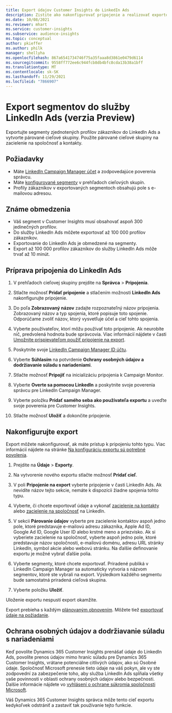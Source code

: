 ```yaml
---
title: Export údajov Customer Insights do LinkedIn Ads
description: Zistite ako nakonfigurovať pripojenie a realizovať exportovanie do LinkedIn Ads.
ms.date: 10/08/2021
ms.reviewer: mhart
ms.service: customer-insights
ms.subservice: audience-insights
ms.topic: conceptual
author: pkieffer
ms.author: philk
manager: shellyha
ms.openlocfilehash: 867a6541734746f75a35faaa8d3861e0479d6114
ms.sourcegitcommit: 9558ff772ee6c944fcb8db4bfc8cda13b38a1bff
ms.translationtype: MT
ms.contentlocale: sk-SK
ms.lasthandoff: 11/29/2021
ms.locfileid: "7866907"
---
```

# <a name="export-segments-to-linkedin-ads-preview"></a>Export segmentov do služby LinkedIn Ads (verzia Preview)

Exportujte segmenty zjednotených profilov zákazníkov do LinkedIn Ads a vytvorte párované cieľové skupiny. Použite párované cieľové skupiny na zacielenie na spoločnosť a kontakty.

## <a name="prerequisites"></a>Požiadavky

-   Máte [LinkedIn Campaign Manager účet](https://business.linkedin.com/marketing-solutions/ads) a zodpovedajúce poverenia správcu.
-   Máte [konfigurované segmenty](segments.md) v prehľadoch cieľových skupín.
-   Profily zákazníkov v exportovaných segmentoch obsahujú pole s e-mailovou adresou.

## <a name="known-limitations"></a>Známe obmedzenia

- Váš segment v Customer Insights musí obsahovať aspoň 300 jedinečných profilov. 
- Do služby LinkedIn Ads môžete exportovať až 100 000 profilov zákazníkov.
- Exportovanie do LinkedIn Ads je obmedzené na segmenty.
- Export až 100 000 profilov zákazníkov do služby LinkedIn Ads môže trvať až 10 minút. 

## <a name="set-up-the-connection-to-linkedin-ads"></a>Príprava pripojenia do LinkedIn Ads

1. V prehľadoch cieľovej skupiny prejdite na **Správca** > **Pripojenia**.

1. Stlačte možnosť **Pridať pripojenie** a stlačením možnosti **LinkedIn Ads** nakonfigurujte pripojenie.

1. Do poľa **Zobrazovaný názov** zadajte rozpoznateľný názov pripojenia. Zobrazovaný názov a typ spojenia, ktoré popisuje toto spojenie. Odporúčame zvoliť názov, ktorý vysvetľuje účel a cieľ tohto spojenia.

1. Vyberte používateľov, ktorí môžu používať toto pripojenie. Ak neurobíte nič, predvolená hodnota bude správcovia. Viac informácií nájdete v časti [Umožnite prispievateľom použiť pripojenie na export](connections.md#allow-contributors-to-use-a-connection-for-exports).

1. Poskytnite svoje [LinkedIn Campaign Manager ID účtu](https://www.linkedin.com/help/lms/answer/a424270).

1. Vyberte **Súhlasím** na potvrdenie **Ochrany osobných údajov a dodržiavanie súladu s nariadeniami**.

1. Stlačte možnosť **Pripojiť** na inicializáciu pripojenia k Campaign Monitor.

1. Vyberte **Overte sa pomocou LinkedIn** a poskytnite svoje poverenia správcu pre LinkedIn Campaign Manager.

1. Vyberte položku **Pridať samého seba ako používateľa exportu** a uveďte svoje poverenia pre Customer Insights.

1. Stlačte možnosť **Uložiť** a dokončite pripojenie.

## <a name="configure-an-export"></a>Nakonfigurujte export

Export môžete nakonfigurovať, ak máte prístup k pripojeniu tohto typu. Viac informácií nájdete na stránke [Na konfiguráciu exportu sú potrebné povolenia](export-destinations.md#set-up-a-new-export).

1. Prejdite na **Údaje** > **Exporty**.

1. Na vytvorenie nového exportu stlačte možnosť **Pridať cieľ**.

1. V poli **Pripojenie na export** vyberte pripojenie v časti LinkedIn Ads. Ak nevidíte názov tejto sekcie, nemáte k dispozícii žiadne spojenia tohto typu.

1. Vyberte, či chcete exportovať údaje a vykonať [zacielenie na kontakty](https://business.linkedin.com/marketing-solutions/ad-targeting/contact-targeting) alebo [zacielenie na spoločnosť](https://business.linkedin.com/marketing-solutions/ad-targeting/account-targeting) na LinkedIn. 

1. V sekcii **Párovanie údajov** vyberte pre zacielenie kontaktov aspoň jedno pole, ktoré predstavuje e-mailovú adresu zákazníka, Apple Ad ID, Google Ad ID, Google User ID alebo krstné meno a priezvisko. Ak si vyberiete zacielenie na spoločnosť, vyberte aspoň jedno pole, ktoré predstavuje názov spoločnosti, e-mailovú doménu, adresu URL stránky LinkedIn, symbol akcie alebo webovú stránku. Na ďalšie definovanie exportu je možné vybrať ďalšie polia. 

1. Vyberte segmenty, ktoré chcete exportovať. Priradené publiká v LinkedIn Campaign Manager sa automaticky vytvoria s názvom segmentov, ktoré ste vybrali na export. Výsledkom každého segmentu bude samostatná priradená cieľová skupina. 

1. Vyberte položku **Uložiť**.

Uloženie exportu nespustí export okamžite.

Export prebieha s každým [plánovaným obnovením](system.md#schedule-tab). Môžete tiež [exportovať údaje na požiadanie](export-destinations.md#run-exports-on-demand). 


## <a name="data-privacy-and-compliance"></a>Ochrana osobných údajov a dodržiavanie súladu s nariadeniami

Keď povolíte Dynamics 365 Customer Insights prenášať údaje do LinkedIn Ads, povolíte prenos údajov mimo hraníc súladu pre Dynamics 365 Customer Insights, vrátane potenciálne citlivých údajov, ako sú Osobné údaje. Spoločnosť Microsoft prenesie tieto údaje na váš pokyn, ale vy ste zodpovední za zabezpečenie toho, aby služba LinkedIn Ads spĺňala všetky vaše povinnosti v oblasti ochrany osobných údajov alebo bezpečnosti. Ďalšie informácie nájdete vo [vyhlásení o ochrane súkromia spoločnosti Microsoft](https://go.microsoft.com/fwlink/?linkid=396732).

Váš Dynamics 365 Customer Insights správca môže tento cieľ exportu kedykoľvek odstrániť a zastaviť tak používanie tejto funkcie.
